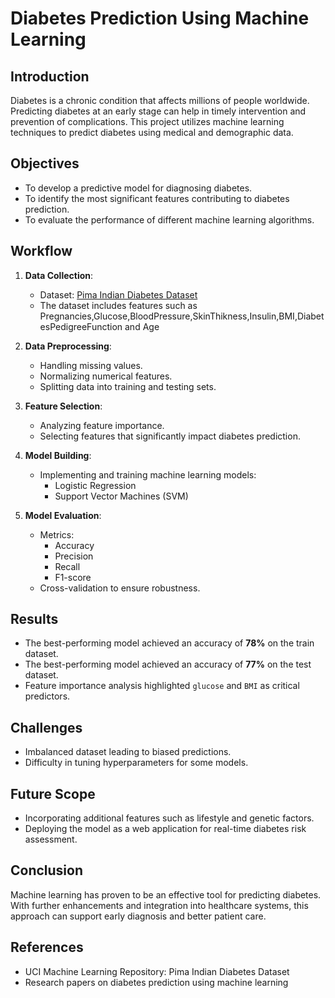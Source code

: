 # Diabetes Prediction Using Machine Learning

## Introduction
Diabetes is a chronic condition that affects millions of people worldwide. Predicting diabetes at an early stage can help in timely intervention and prevention of complications. This project utilizes machine learning techniques to predict diabetes using medical and demographic data.

## Objectives
- To develop a predictive model for diagnosing diabetes.
- To identify the most significant features contributing to diabetes prediction.
- To evaluate the performance of different machine learning algorithms.

## Workflow
1. **Data Collection**: 
   - Dataset: [Pima Indian Diabetes Dataset](https://www.kaggle.com/uciml/pima-indians-diabetes-database)
   - The dataset includes features such as Pregnancies,Glucose,BloodPressure,SkinThikness,Insulin,BMI,DiabetesPedigreeFunction and Age

2. **Data Preprocessing**:
   - Handling missing values.
   - Normalizing numerical features.
   - Splitting data into training and testing sets.

3. **Feature Selection**:
   - Analyzing feature importance.
   - Selecting features that significantly impact diabetes prediction.

4. **Model Building**:
   - Implementing and training machine learning models:
     - Logistic Regression
     - Support Vector Machines (SVM)

5. **Model Evaluation**:
   - Metrics:
     - Accuracy
     - Precision
     - Recall
     - F1-score
   - Cross-validation to ensure robustness.

## Results
- The best-performing model achieved an accuracy of **78%** on the train dataset.
- The best-performing model achieved an accuracy of **77%** on the test dataset.
- Feature importance analysis highlighted `glucose` and `BMI` as critical predictors.

## Challenges
- Imbalanced dataset leading to biased predictions.
- Difficulty in tuning hyperparameters for some models.

## Future Scope
- Incorporating additional features such as lifestyle and genetic factors.
- Deploying the model as a web application for real-time diabetes risk assessment.

## Conclusion
Machine learning has proven to be an effective tool for predicting diabetes. With further enhancements and integration into healthcare systems, this approach can support early diagnosis and better patient care.

## References
- UCI Machine Learning Repository: Pima Indian Diabetes Dataset
- Research papers on diabetes prediction using machine learning